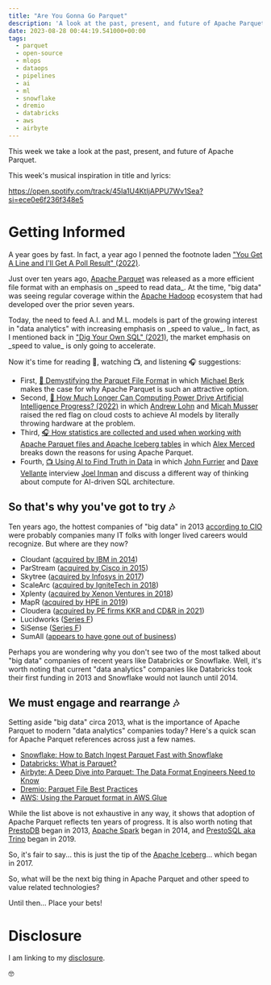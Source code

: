 ```yaml
---
title: "Are You Gonna Go Parquet"
description: 'A look at the past, present, and future of Apache Parquet.'
date: 2023-08-28 00:44:19.541000+00:00
tags:
  - parquet
  - open-source
  - mlops
  - dataops
  - pipelines
  - ai
  - ml
  - snowflake
  - dremio
  - databricks
  - aws
  - airbyte
---
```


This week we take a look at the past, present, and future of Apache Parquet.

This week's musical inspiration in title and lyrics:

<https://open.spotify.com/track/45Ia1U4KtIjAPPU7Wv1Sea?si=ece0e6f236f348e5>

# Getting Informed

A year goes by fast. In fact, a year ago I penned the footnote laden ["You Get A Line and I'll Get A Poll Result" (2022)](https://fudge.org/archive/you-get-a-line-and-ill-get-a-poll-result/).

Just over ten years ago, [Apache Parquet](https://github.com/apache/parquet-format) was released as a more efficient file format with an emphasis on \_speed to read data\_. At the time, "big data" was seeing regular coverage within the [Apache Hadoop](https://github.com/apache/hadoop) ecosystem that had developed over the prior seven years.

Today, the need to feed A.I. and M.L. models is part of the growing interest in "data analytics" with increasing emphasis on \_speed to value\_. In fact, as I mentioned back in ["Dig Your Own SQL" (2021)](https://fudge.org/archive/fudge-sunday-dig-your-own-sql/), the market emphasis on \_speed to value\_ is only going to accelerate.

Now it's time for reading 📖, watching 📺, and listening 🎧 suggestions:

- First, [📖 Demystifying the Parquet File Format](https://towardsdatascience.com/demystifying-the-parquet-file-format-13adb0206705) in which [Michael Berk](https://www.linkedin.com/in/michael-berk-48783a146/) makes the case for why Apache Parquet is such an attractive option.
- Second, [📖 How Much Longer Can Computing Power Drive Artificial Intelligence Progress? (2022)](https://cset.georgetown.edu/publication/ai-and-compute/) in which [Andrew Lohn](https://www.linkedin.com/in/anlohn/) and [Micah Musser](https://www.linkedin.com/in/micah-musser-a485b5121/) raised the red flag on cloud costs to achieve AI models by literally throwing hardware at the problem.
- Third, [🎧 How statistics are collected and used when working with Apache Parquet files and Apache Iceberg tables](https://open.spotify.com/episode/4ErBQ38JLdKyiWPdi5hLzt?si=j4GcXaLaSwK7I-PbrX7U4w) in which [Alex Merced](https://www.linkedin.com/in/alexmerced/) breaks down the reasons for using Apache Parquet.
- Fourth, [📺 Using AI to Find Truth in Data](https://www.youtube.com/watch?v=pKYRcm\_-THI) in which [John Furrier](https://www.linkedin.com/in/furrier/) and [Dave Vellante](https://www.linkedin.com/in/dvellante/) interview [Joel Inman](https://www.linkedin.com/in/joel-inman/) and discuss a different way of thinking about compute for AI-driven SQL architecture.

## So that's why you've got to try 🎶

Ten years ago, the hottest companies of "big data" in 2013 [according to CIO](https://www.cio.com/article/289000/big-data-10-hot-big-data-startups-to-watch.html) were probably companies many IT folks with longer lived careers would recognize. But where are they now?

- Cloudant ([acquired by IBM in 2014](https://web.archive.org/web/20140328161638/http://www-03.ibm.com/press/us/en/pressrelease/43238.wss?CT=ISM0056))
- ParStream ([acquired by Cisco in 2015](https://blogs.cisco.com/news/cisco-announces-data-analytics-news))
- Skytree ([acquired by Infosys in 2017](https://www.bizjournals.com/atlanta/news/2017/04/18/indias-infosys-snags-formergeorgia-tech-artificial.html))
- ScaleArc ([acquired by IgniteTech in 2018](https://ignitetech.com/about/blogs/esw-capital-llc-completes-acquisition-scalearc))
- Xplenty ([acquired by Xenon Ventures in 2018](https://en.globes.co.il/en/article-xenon-ventures-buys-israeli-cloud-data-co-xplenty-1001265417))
- MapR ([acquired by HPE in 2019](https://www.hpe.com/us/en/newsroom/press-release/2019/08/hpe-advances-its-intelligent-data-platform-with-acquisition-of-mapr-business-assets.html))
- Cloudera ([acquired by PE firms KKR and CD&R in 2021](https://www.cloudera.com/about/news-and-blogs/press-releases/2021-10-08-cloudera-completes-agreement-to-become-a-private-company.html))
- Lucidworks ([Series F](https://www.crunchbase.com/organization/lucidworks))
- SiSense ([Series F](https://www.crunchbase.com/organization/sisense))
- SumAll ([appears to have gone out of business](https://www.crunchbase.com/organization/sumall))

Perhaps you are wondering why you don't see two of the most talked about "big data" companies of recent years like Databricks or Snowflake. Well, it's worth noting that current "data analytics" companies like Databricks took their first funding in 2013 and Snowflake would not launch until 2014.

## We must engage and rearrange 🎶

Setting aside "big data" circa 2013, what is the importance of Apache Parquet to modern "data analytics" companies today? Here's a quick scan for Apache Parquet references across just a few names.

- [Snowflake: How to Batch Ingest Parquet Fast with Snowflake](https://www.snowflake.com/blog/faster-batch-ingestion-for-parquet/)
- [Databricks: What is Parquet?](https://www.databricks.com/glossary/what-is-parquet)
- [Airbyte: A Deep Dive into Parquet: The Data Format Engineers Need to Know](https://airbyte.com/data-engineering-resources/parquet-data-format)
- [Dremio: Parquet File Best Practices](https://docs.dremio.com/current/sonar/query-manage/data-formats/parquet-files/)
- [AWS: Using the Parquet format in AWS Glue](https://docs.aws.amazon.com/glue/latest/dg/aws-glue-programming-etl-format-parquet-home.html)

While the list above is not exhaustive in any way, it shows that adoption of Apache Parquet reflects ten years of progress. It is also worth noting that [PrestoDB](https://prestodb.io) began in 2013, [Apache Spark](https://spark.apache.org) began in 2014, and [PrestoSQL aka Trino](https://trino.io) began in 2019.

So, it's fair to say... this is just the tip of the [Apache Iceberg](https://iceberg.apache.org)... which began in 2017.

So, what will be the next big thing in Apache Parquet and other speed to value related technologies?

Until then… Place your bets!

# Disclosure

I am linking to my [disclosure](https://jaycuthrell.com/disclosure/).

🤓
